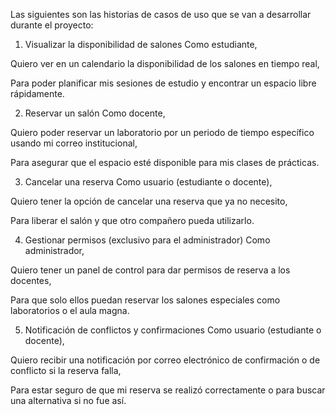 Las siguientes son las historias de casos de uso que se van a desarrollar durante el proyecto:

1. Visualizar la disponibilidad de salones
Como estudiante,

Quiero ver en un calendario la disponibilidad de los salones en tiempo real,

Para poder planificar mis sesiones de estudio y encontrar un espacio libre rápidamente.

2. Reservar un salón
Como docente,

Quiero poder reservar un laboratorio por un periodo de tiempo específico usando mi correo institucional,

Para asegurar que el espacio esté disponible para mis clases de prácticas.

3. Cancelar una reserva
Como usuario (estudiante o docente),

Quiero tener la opción de cancelar una reserva que ya no necesito,

Para liberar el salón y que otro compañero pueda utilizarlo.

4. Gestionar permisos (exclusivo para el administrador)
Como administrador,

Quiero tener un panel de control para dar permisos de reserva a los docentes,

Para que solo ellos puedan reservar los salones especiales como laboratorios o el aula magna.

5. Notificación de conflictos y confirmaciones
Como usuario (estudiante o docente),

Quiero recibir una notificación por correo electrónico de confirmación o de conflicto si la reserva falla,

Para estar seguro de que mi reserva se realizó correctamente o para buscar una alternativa si no fue así.